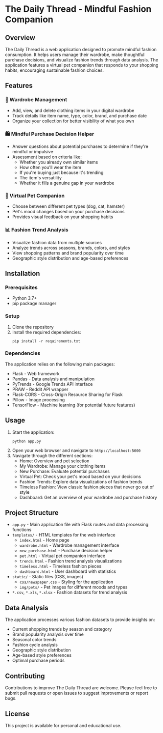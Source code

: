 # The Daily Thread - Mindful Fashion Companion

## Overview
The Daily Thread is a web application designed to promote mindful fashion consumption. It helps users manage their wardrobe, make thoughtful purchase decisions, and visualize fashion trends through data analysis. The application features a virtual pet companion that responds to your shopping habits, encouraging sustainable fashion choices.

## Features

### 🧥 Wardrobe Management
- Add, view, and delete clothing items in your digital wardrobe
- Track details like item name, type, color, brand, and purchase date
- Organize your collection for better visibility of what you own

### 🛍️ Mindful Purchase Decision Helper
- Answer questions about potential purchases to determine if they're mindful or impulsive
- Assessment based on criteria like:
  - Whether you already own similar items
  - How often you'll wear the item
  - If you're buying just because it's trending
  - The item's versatility
  - Whether it fills a genuine gap in your wardrobe

### 🐶 Virtual Pet Companion
- Choose between different pet types (dog, cat, hamster)
- Pet's mood changes based on your purchase decisions
- Provides visual feedback on your shopping habits

### 📊 Fashion Trend Analysis
- Visualize fashion data from multiple sources
- Analyze trends across seasons, brands, colors, and styles
- View shopping patterns and brand popularity over time
- Geographic style distribution and age-based preferences

## Installation

### Prerequisites
- Python 3.7+
- pip package manager

### Setup
1. Clone the repository
2. Install the required dependencies:
   ```
   pip install -r requirements.txt
   ```

### Dependencies
The application relies on the following main packages:
- Flask - Web framework
- Pandas - Data analysis and manipulation
- PyTrends - Google Trends API interface
- PRAW - Reddit API wrapper
- Flask-CORS - Cross-Origin Resource Sharing for Flask
- Pillow - Image processing
- TensorFlow - Machine learning (for potential future features)

## Usage

1. Start the application:
   ```
   python app.py
   ```
2. Open your web browser and navigate to `http://localhost:5000`
3. Navigate through the different sections:
   - Home: Overview and pet selection
   - My Wardrobe: Manage your clothing items
   - New Purchase: Evaluate potential purchases
   - Virtual Pet: Check your pet's mood based on your decisions
   - Fashion Trends: Explore data visualizations of fashion trends
   - Timeless Fashion: View classic fashion pieces that never go out of style
   - Dashboard: Get an overview of your wardrobe and purchase history

## Project Structure

- `app.py` - Main application file with Flask routes and data processing functions
- `templates/` - HTML templates for the web interface
  - `index.html` - Home page
  - `wardrobe.html` - Wardrobe management interface
  - `new_purchase.html` - Purchase decision helper
  - `pet.html` - Virtual pet companion interface
  - `trends.html` - Fashion trend analysis visualizations
  - `timeless.html` - Timeless fashion pieces
  - `dashboard.html` - User dashboard with statistics
- `static/` - Static files (CSS, images)
  - `css/newspaper.css` - Styling for the application
  - `img/pets/` - Pet images for different moods and types
- `*.csv`, `*.xls`, `*.xlsx` - Fashion datasets for trend analysis

## Data Analysis

The application processes various fashion datasets to provide insights on:
- Current shopping trends by season and category
- Brand popularity analysis over time
- Seasonal color trends
- Fashion cycle analysis
- Geographic style distribution
- Age-based style preferences
- Optimal purchase periods

## Contributing

Contributions to improve The Daily Thread are welcome. Please feel free to submit pull requests or open issues to suggest improvements or report bugs.

## License

This project is available for personal and educational use.
